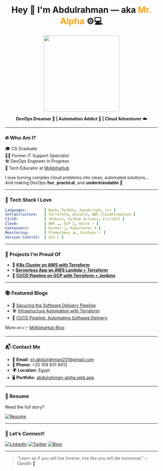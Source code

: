 <h1 align="center">Hey 👋 I'm Abdulrahman — aka <span style="color:#fca311;">Mr. Alpha</span> ⚙️💻</h1>

<div align="center">
  <img src="https://media.giphy.com/media/v1.Y2lkPTc5MGI3NjExMGd1a2tnejI3ejllMDF1djh4bHRpNTVnczRnOWw5anh4anU5emtteSZlcD12MV9naWZzX3NlYXJjaCZjdD1n/O7x8QN7gMcsAxX8v2z/giphy.gif" width="250" />
  
</div>

<p align="center">
  <b>DevOps Dreamer 💭 | Automation Addict 🤖 | Cloud Adventurer ☁️</b>
</p>

---

### 🔥 Who Am I?

🎓 CS Graduate  
🧑‍💻 Former IT Support Specialist  
🛠 DevOps Engineer in Progress  
📣 Tech Educator at <a href="https://abdulrahmanalpha.hashnode.dev/">MrAlphaHub</a>

I love turning complex cloud problems into clean, automated solutions…  
And making DevOps **fun**, **practical**, and **understandable** 🧩

---

### 🚀 Tech Stack I Love

```yaml
Languages:        [ Bash, Python, JavaScript, C++ ]
Infrastructure:   [ Terraform, Ansible, AWS CloudFormation ]
CI/CD:            [ Jenkins, GitHub Actions, CircleCI ]
Cloud:            [ AWS ☁️, GCP 🚀, Azure ⚡ ]
Containers:       [ Docker 🐳, Kubernetes ☸️ ]
Monitoring:       [ Prometheus 📊, Grafana 📈 ]
Version Control:  [ Git 🔁 ]
````

---

### 🧠 Projects I’m Proud Of

* 🧱 **[K8s Cluster on AWS with Terraform](https://github.com/AbdulrahmanAlpha/Provision-a-Kubernetes-cluster-on-AWS-using-Terraform)**
* 🌀 **[Serverless App on AWS Lambda + Terraform](https://github.com/AbdulrahmanAlpha/Deploying-a-Serverless-Application-on-AWS-Lambda-using-Terraform)**
* 🔄 **[CI/CD Pipeline on GCP with Terraform + Jenkins](https://github.com/AbdulrahmanAlpha/Build-a-CI-CD-pipeline-on-Google-Cloud-Platform-using-Terraform-and-Jenkins)**

---

### 📚 Featured Blogs

* 🔐 [Securing the Software Delivery Pipeline](https://abdulrahmanalpha.hashnode.dev/securing-the-software-delivery-pipeline-a-step-by-step-guide)
* 🛠 [Infrastructure Automation with Terraform](https://abdulrahmanalpha.hashnode.dev/infrastructure-automation-with-terraform)
* 🚀 [CI/CD Pipeline: Automating Software Delivery](https://abdulrahmanalpha.hashnode.dev/cicd-pipeline-automating-software-delivery)

More on 👉 [MrAlphaHub Blog](https://abdulrahmanalpha.hashnode.dev/)

---

### 📬 Contact Me

* 📧 **Email:** [sir.abdulrahman201@gmail.com](mailto:sir.abdulrahman201@gmail.com)
* 📱 **Phone:** +20 109 931 9413
* 🌍 **Location:** Egypt
* 🖥️ **Portfolio:** [abdulrahman-alpha.web.app](https://abdulrahman-alpha.web.app)

---

### 📄 Resume

Need the full story?

[![Resume](https://img.shields.io/badge/View_My_Resume-0078D4?style=for-the-badge\&logo=microsoftword\&logoColor=white)](./assets/Abdulrahman_CV.pdf)

---

### 🤝 Let’s Connect!

[![LinkedIn](https://img.shields.io/badge/LinkedIn-0A66C2?style=for-the-badge\&logo=linkedin\&logoColor=white)](https://www.linkedin.com/in/abdulrahmanalpha)
[![Twitter](https://img.shields.io/badge/Twitter-1DA1F2?style=for-the-badge\&logo=twitter\&logoColor=white)](https://twitter.com/AbdurahmanAlpha)
[![Blog](https://img.shields.io/badge/Hashnode-Blog-blueviolet?style=for-the-badge\&logo=hashnode\&logoColor=white)](https://abdulrahmanalpha.hashnode.dev)

---

> “Learn as if you will live forever, live like you will die tomorrow.” – Gandhi 🧘
